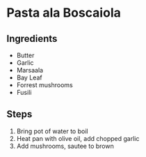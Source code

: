 # Pasta ala Boscaiola

## Ingredients

* Butter
* Garlic
* Marsaala
* Bay Leaf
* Forrest mushrooms
* Fusili

## Steps

1. Bring pot of water to boil
2. Heat pan with olive oil, add chopped garlic
3. Add mushrooms, sautee to brown
